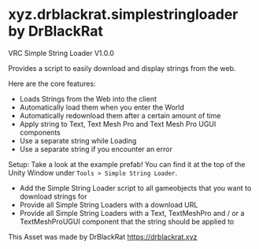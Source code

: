 # xyz.drblackrat.simplestringloader by DrBlackRat

VRC Simple String Loader V1.0.0

Provides a script to easily download and display strings from the web.

Here are the core features:
- Loads Strings from the Web into the client
- Automatically load them when you enter the World
- Automatically redownload them after a certain amount of time
- Apply string to Text, Text Mesh Pro and Text Mesh Pro UGUI components
- Use a separate string while Loading
- Use a separate string if you encounter an error

Setup:
Take a look at the example prefab! You can find it at the top of the Unity Window under `Tools > Simple String Loader`.
- Add the Simple String Loader script to all gameobjects that you want to download strings for
- Provide all Simple String Loaders with a download URL
- Provide all Simple String Loaders with a Text, TextMeshPro and / or a TextMeshProUGUI component that the string should be applied to

This Asset was made by DrBlackRat
https://drblackrat.xyz